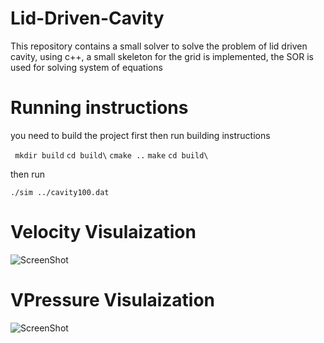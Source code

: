 # Lid-Driven-Cavity
This repository contains a small solver to solve the problem of lid driven cavity, using c++, a small skeleton for the grid is implemented, the SOR is used for solving system of equations

# Running instructions

you need to build the project first then run
building instructions

``` mkdir build```
``` cd build\ ```
``` cmake .. ```
``` make ```
``` cd build\ ```

then run

``` ./sim ../cavity100.dat ```

# Velocity Visulaization

![ScreenShot](/Results/Lid_Driven_cavity_velocity.png)

# VPressure Visulaization

![ScreenShot](/Results/Lid_Driven_Cavity_Pressure.png)
